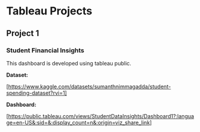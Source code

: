# Tableau Projects

## Project 1
### Student Financial Insights

This dashboard is developed using tableau public.

**Dataset:**
  
[https://www.kaggle.com/datasets/sumanthnimmagadda/student-spending-dataset?rvi=1]

**Dashboard:**

[https://public.tableau.com/views/StudentDataInsights/Dashboard1?:language=en-US&:sid=&:display_count=n&:origin=viz_share_link]
